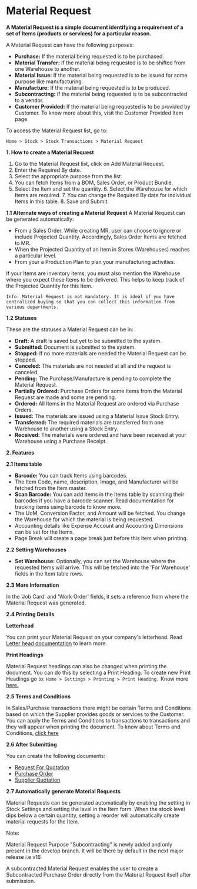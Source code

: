 # Material Request 

**A Material Request is a simple document identifying a requirement of a set of Items (products or services) for a particular reason.**

A Material Request can have the following purposes:

* **Purchase:** If the material being requested is to be purchased.
* **Material Transfer:** If the material being requested is to be shifted from one Warehouse to another.
* **Material Issue:** If the material being requested is to be Issued for some purpose like manufacturing.
* **Manufacture:** If the material being requested is to be produced.
* **Subcontracting:** If the material being requested is to be subcontracted to a vendor.
* **Customer Provided:** If the material being requested is to be provided by Customer. To know more about this, visit the Customer Provided Item page.

To access the Material Request list, go to:

`Home > Stock > Stock Transactions > Material Request`

**1. How to create a Material Request**

1. Go to the Material Request list, click on Add Material Request.
2. Enter the Required By date.
3. Select the appropriate purpose from the list.
4. You can fetch Items from a BOM, Sales Order, or Product Bundle.
5. Select the Item and set the quantity. 6. Select the Warehouse for which Items are required. 7. You can change the Required By date for individual Items in this table. 8. Save and Submit.

**1.1 Alternate ways of creating a Material Request** 
A Material Request can be generated automatically:

* From a Sales Order. While creating MR, user can choose to ignore or include Projected Quantity. Accordingly, Sales Order Items are fetched to MR.
* When the Projected Quantity of an Item in Stores (Warehouses) reaches a particular level.
* From your a Production Plan to plan your manufacturing activities.

If your Items are inventory items, you must also mention the Warehouse where you expect these Items to be delivered. This helps to keep track of the Projected Quantity for this Item.

`Info: Material Request is not mandatory. It is ideal if you have centralized buying so that you can collect this information from various departments.`

**1.2 Statuses**

These are the statuses a Material Request can be in:

* **Draft:** A draft is saved but yet to be submitted to the system.
* **Submitted:** Document is submitted to the system.
* **Stopped:** If no more materials are needed the Material Request can be stopped.
* **Canceled:** The materials are not needed at all and the request is canceled.
* **Pending:** The Purchase/Manufacture is pending to complete the Material Request.
* **Partially Ordered:** Purchase Orders for some Items from the Material Request are made and some are pending.
* **Ordered:** All Items in the Material Request are ordered via Purchase Orders.
* **Issued:** The materials are issued using a Material Issue Stock Entry.
* **Transferred:** The required materials are transferred from one Warehouse to another using a Stock Entry.
* **Received:** The materials were ordered and have been received at your Warehouse using a Purchase Receipt.

**2. Features**

**2.1 Items table**

* **Barcode:** You can track Items using barcodes.
* The Item Code, name, description, Image, and Manufacturer will be fetched from the Item master.
* **Scan Barcode:** You can add Items in the Items table by scanning their barcodes if you have a barcode scanner. Read documentation for tracking items using barcode to know more.
* The UoM, Conversion Factor, and Amount will be fetched. You change the Warehouse for which the material is being requested.
* Accounting details like Expense Account and Accounting Dimensions can be set for the Items.
* Page Break will create a page break just before this item when printing.

**2.2 Setting Warehouses**

* **Set Warehouse:** Optionally, you can set the Warehouse where the requested Items will arrive. This will be fetched into the 'For Warehouse' fields in the Item table rows.

**2.3 More Information** 

In the 'Job Card' and 'Work Order' fields, it sets a reference from where the Material Request was generated.

**2.4 Printing Details**

**Letterhead** 

You can print your Material Request on your company's letterhead. Read <ins>[Letter head documentation](letter_head.md)</ins> to learn more.

**Print Headings**

Material Request headings can also be changed when printing the document. You can do this by selecting a Print Heading. 
To create new Print Headings go to: `Home > Settings > Printing > Print Heading.` Know more <ins>[here.](print_heading.md)</ins>

**2.5 Terms and Conditions**

In Sales/Purchase transactions there might be certain Terms and Conditions based on which the Supplier provides goods or services to the Customer. You can apply the Terms and Conditions to transactions to transactions and they will appear when printing the document. To know about Terms and Conditions, <ins>[click here](terms_conditions.md)</ins>

**2.6 After Submitting**

You can create the following documents:

* <ins>[Request For Quotation](request_for_quotation.md)</ins>
* <ins>[Purchase Order](purchase_order.md)</ins>
* <ins>[Supplier Quotation](supplier_quotation.md)</ins>

**2.7 Automatically generate Material Requests**

Material Requests can be generated automatically by enabling the setting in Stock Settings and setting the level in the Item form. When the stock level dips below a certain quantity, setting a reorder will automatically create material requests for the Item.

Note: 

Material Request Purpose "Subcontracting" is newly added and only present in the develop branch. It will be there by default in the next major release i.e v16

A subcontracted Material Request enables the user to create a Subcontracted Purchase Order directly from the Material Request itself after submission.